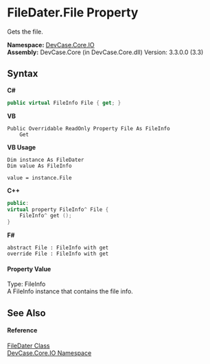 # FileDater.File Property 
 

Gets the file.

**Namespace:**&nbsp;<a href="N_DevCase_Core_IO">DevCase.Core.IO</a><br />**Assembly:**&nbsp;DevCase.Core (in DevCase.Core.dll) Version: 3.3.0.0 (3.3)

## Syntax

**C#**<br />
``` C#
public virtual FileInfo File { get; }
```

**VB**<br />
``` VB
Public Overridable ReadOnly Property File As FileInfo
	Get
```

**VB Usage**<br />
``` VB Usage
Dim instance As FileDater
Dim value As FileInfo

value = instance.File

```

**C++**<br />
``` C++
public:
virtual property FileInfo^ File {
	FileInfo^ get ();
}
```

**F#**<br />
``` F#
abstract File : FileInfo with get
override File : FileInfo with get
```


#### Property Value
Type: FileInfo<br />A FileInfo instance that contains the file info.

## See Also


#### Reference
<a href="T_DevCase_Core_IO_FileDater">FileDater Class</a><br /><a href="N_DevCase_Core_IO">DevCase.Core.IO Namespace</a><br />